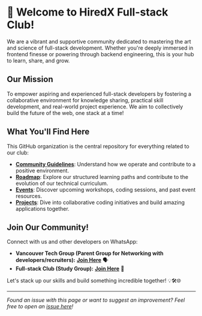 #  🚀 Welcome to HiredX Full-stack Club!

We are a vibrant and supportive community dedicated to mastering the art and science of full-stack development. Whether you're deeply immersed in frontend finesse or powering through backend engineering, this is your hub to learn, share, and grow.

## Our Mission

To empower aspiring and experienced full-stack developers by fostering a collaborative environment for knowledge sharing, practical skill development, and real-world project experience. We aim to collectively build the future of the web, one stack at a time!

## What You'll Find Here

This GitHub organization is the central repository for everything related to our club:

* **[Community Guidelines](https://github.com/HiredX-Fullstack-Club/community-hub)**: Understand how we operate and contribute to a positive environment.
* **[Roadmap](https://github.com/HiredX-Fullstack-Club/roadmap)**: Explore our structured learning paths and contribute to the evolution of our technical curriculum.
* **[Events](https://github.com/HiredX-Fullstack-Club/events)**: Discover upcoming workshops, coding sessions, and past event resources.
* **[Projects](https://github.com/HiredX-Fullstack-Club/projects)**: Dive into collaborative coding initiatives and build amazing applications together.

## Join Our Community!

Connect with us and other developers on WhatsApp:

* **Vancouver Tech Group (Parent Group for Networking with developers/recruiters):** **[Join Here](https://chat.whatsapp.com/GXXSWJBWdnkFElMxwUldIh)** 🗣️
* **Full-stack Club (Study Group):** **[Join Here](https://chat.whatsapp.com/HGVkMnIwiYw2VeF5PAAjqR)** 📱

Let's stack up our skills and build something incredible together! 💡🛠️🌐

---

*Found an issue with this page or want to suggest an improvement? Feel free to open an [issue here](https://github.com/HiredX-Fullstack-Club/.github/issues)!*
